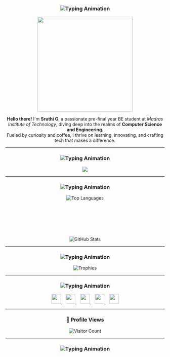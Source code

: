 <h3 align="center">
  <img src="https://readme-typing-svg.herokuapp.com/?font=Researcher&size=30&center=true&vCenter=true&width=500&height=100&color=08CBC0&duration=3000&lines=About+me;About+me;About+me;" alt="Typing Animation" />
</h3>

<p align="center">
  <img src="https://mir-s3-cdn-cf.behance.net/project_modules/disp/601014116770475.6068beff4640a.gif" width="300" />
  
</p>

<p align="center">
  <b>Hello there!</b> I'm <strong>Sruthi G</strong>, a passionate pre-final year BE student at <em>Madras Institute of Technology</em>, diving deep into the realms of <strong>Computer Science and Engineering</strong>. <br>
  Fueled by curiosity and coffee, I thrive on learning, innovating, and crafting tech that makes a difference.
</p>

---

<h3 align="center">
  <img src="https://readme-typing-svg.herokuapp.com/?font=Researcher&size=30&center=true&vCenter=true&width=500&height=100&color=08CBC0&duration=3000&lines=Languages+and+Tools;" alt="Typing Animation" />
</h3>

<p align="center">
  <a href="https://skillicons.dev">
    <img src="https://skillicons.dev/icons?i=c,py,java,html,css,js,canva,wordpress,git,figma,ps&perline=6" />
  </a>
</p>

---

<h3 align="center">
  <img src="https://readme-typing-svg.herokuapp.com/?font=Researcher&size=30&center=true&vCenter=true&width=500&height=100&color=08CBC0&duration=3000&lines=Statistics;" alt="Typing Animation" />
</h3>

<p align="center">
  <img src="https://github-readme-stats.vercel.app/api/top-langs?username=sruthi1605&show_icons=true&locale=en&layout=compact" alt="Top Languages" />
  
</p>

<br><br><br><br><br>

<p align="center">
  <img src="https://github-readme-stats.vercel.app/api?username=sruthi1605&show_icons=true&locale=en" alt="GitHub Stats" />
</p>

---

<h3 align="center">
  <img src="https://readme-typing-svg.herokuapp.com/?font=Researcher&size=30&center=true&vCenter=true&width=500&height=100&color=08CBC0&duration=3000&lines=Trophies;" alt="Typing Animation" />
</h3>

<p align="center">
  <img src="https://github-profile-trophy.vercel.app/?username=sruthi1605&theme=onestar" alt="Trophies" />
</p>

---

<h3 align="center">
  <img src="https://readme-typing-svg.herokuapp.com/?font=Researcher&size=30&center=true&vCenter=true&width=500&height=100&color=08CBC0&duration=3000&lines=Connect+with+me!;" alt="Typing Animation" />
</h3>

<p align="center">
  <a href="mailto:sruthiganesh05@gmail.com" target="_blank">
    <img src="https://cdn-icons-png.flaticon.com/128/10829/10829119.png" height="30" />
  </a>
  &nbsp;&nbsp;
  <a href="https://www.hackerrank.com/sruthiganesh05" target="_blank">
    <img src="https://raw.githubusercontent.com/rahuldkjain/github-profile-readme-generator/master/src/images/icons/Social/hackerrank.svg" height="30" />
  </a>
  &nbsp;&nbsp;
  <a href="https://www.leetcode.com/srug_05" target="_blank">
    <img src="https://raw.githubusercontent.com/rahuldkjain/github-profile-readme-generator/master/src/images/icons/Social/leet-code.svg" height="30" />
  </a>
  &nbsp;&nbsp;
  <a href="https://www.geeksforgeeks.org/user/sruthig_05/" target="_blank">
    <img src="https://img.icons8.com/?size=100&id=AbQBhN9v62Ob&format=png&color=000000" height="30" />
  </a>
  &nbsp;&nbsp;
  <a href="https://www.linkedin.com/in/sruthi-g-430406265/" target="_blank">
    <img src="https://cdn-icons-png.flaticon.com/512/174/174857.png" height="30" />
  </a>
</p>

---

<h3 align="center">👀 Profile Views</h3>

<p align="center">
  <img src="https://profile-counter.glitch.me/sruthi1605/count.svg" alt="Visitor Count" />
</p>

---

<h3 align="center">
  <img src="https://readme-typing-svg.herokuapp.com/?font=Researcher&size=30&center=true&vCenter=true&width=500&height=70&color=00FFFF&duration=3000&lines=Thanks+for+visiting!;" alt="Typing Animation" />
</h3>
